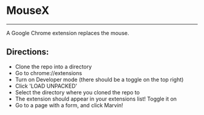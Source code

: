 # MouseX

---

A Google Chrome extension replaces the mouse.

## Directions:
- Clone the repo into a directory
- Go to chrome://extensions
- Turn on Developer mode (there should be a toggle on the top right)
- Click 'LOAD UNPACKED'
- Select the directory where you cloned the repo to
- The extension should appear in your extensions list! Toggle it on
- Go to a page with a form, and click Marvin!